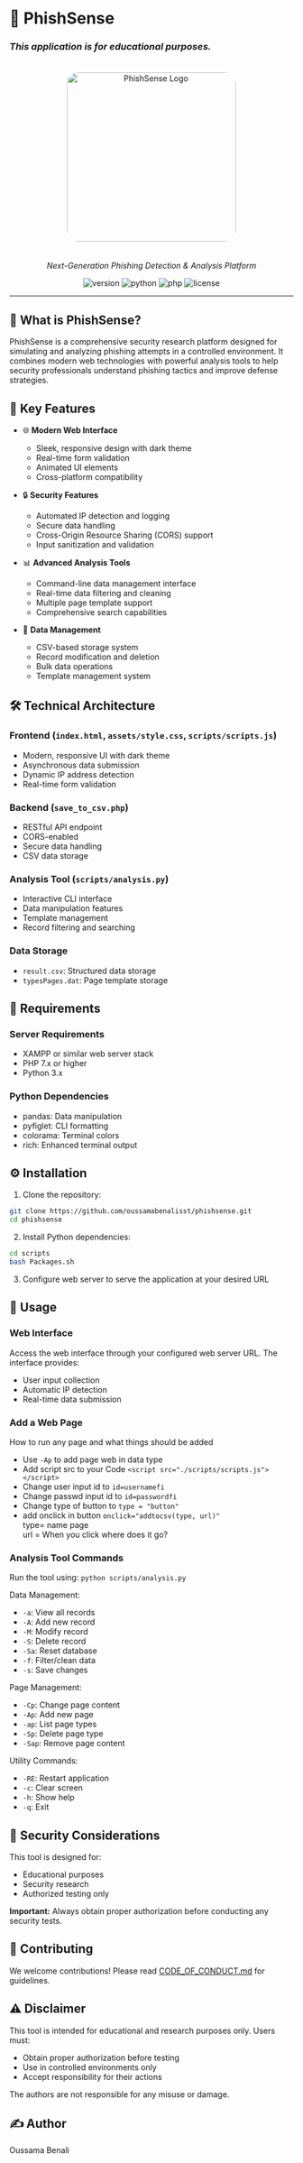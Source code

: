 # 🦈 PhishSense

<h3><em>This application is for educational purposes.</em></h3>

<div align="center">
  <img src="assets/logo.png" alt="PhishSense Logo" width="300" height="300" style="border-radius: 20px; margin: 20px 0;">

  <p align="center">
    <em>Next-Generation Phishing Detection & Analysis Platform</em>
  </p>
  
  <p align="center">
    <img src="https://img.shields.io/badge/version-1.0.0-blue.svg" alt="version"/>
    <img src="https://img.shields.io/badge/python-3.x-green.svg" alt="python"/>
    <img src="https://img.shields.io/badge/php-7.x-purple.svg" alt="php"/>
    <img src="https://img.shields.io/badge/license-MIT-red.svg" alt="license"/>
  </p>
</div>

---

## 🎯 What is PhishSense?

PhishSense is a comprehensive security research platform designed for simulating and analyzing phishing attempts in a controlled environment. It combines modern web technologies with powerful analysis tools to help security professionals understand phishing tactics and improve defense strategies.

## 🚀 Key Features

- 🌐 **Modern Web Interface**

  - Sleek, responsive design with dark theme
  - Real-time form validation
  - Animated UI elements
  - Cross-platform compatibility

- 🔒 **Security Features**

  - Automated IP detection and logging
  - Secure data handling
  - Cross-Origin Resource Sharing (CORS) support
  - Input sanitization and validation

- 📊 **Advanced Analysis Tools**

  - Command-line data management interface
  - Real-time data filtering and cleaning
  - Multiple page template support
  - Comprehensive search capabilities

- 💾 **Data Management**
  - CSV-based storage system
  - Record modification and deletion
  - Bulk data operations
  - Template management system

## 🛠️ Technical Architecture

### Frontend (`index.html`, `assets/style.css`, `scripts/scripts.js`)

- Modern, responsive UI with dark theme
- Asynchronous data submission
- Dynamic IP address detection
- Real-time form validation

### Backend (`save_to_csv.php`)

- RESTful API endpoint
- CORS-enabled
- Secure data handling
- CSV data storage

### Analysis Tool (`scripts/analysis.py`)

- Interactive CLI interface
- Data manipulation features
- Template management
- Record filtering and searching

### Data Storage

- `result.csv`: Structured data storage
- `typesPages.dat`: Page template storage

## 🔧 Requirements

### Server Requirements

- XAMPP or similar web server stack
- PHP 7.x or higher
- Python 3.x

### Python Dependencies

- pandas: Data manipulation
- pyfiglet: CLI formatting
- colorama: Terminal colors
- rich: Enhanced terminal output

## ⚙️ Installation

1. Clone the repository:

```bash
git clone https://github.com/oussamabenalisst/phishsense.git
cd phishsense
```

2. Install Python dependencies:

```bash
cd scripts
bash Packages.sh
```

3. Configure web server to serve the application at your desired URL

## 📖 Usage

### Web Interface

Access the web interface through your configured web server URL. The interface provides:

- User input collection
- Automatic IP detection
- Real-time data submission

### Add a Web Page

How to run any page and what things should be added

- Use `-Ap` to add page web in data type
- Add script src to your Code `<script src="./scripts/scripts.js"></script>`
- Change user input id to `id=usernamefi`
- Change passwd input id to `id=passwordfi`
- Change type of button to `type = "button"`
- add onclick in button `onclick="addtocsv(type, url)"`<br> type= name page <br> url = When you click where does it go?

### Analysis Tool Commands

Run the tool using: `python scripts/analysis.py`

Data Management:

- `-a`: View all records
- `-A`: Add new record
- `-M`: Modify record
- `-S`: Delete record
- `-Sa`: Reset database
- `-f`: Filter/clean data
- `-s`: Save changes

Page Management:

- `-Cp`: Change page content
- `-Ap`: Add new page
- `-ap`: List page types
- `-Sp`: Delete page type
- `-Sap`: Remove page content

Utility Commands:

- `-RE`: Restart application
- `-c`: Clear screen
- `-h`: Show help
- `-q`: Exit

## 🔐 Security Considerations

This tool is designed for:

- Educational purposes
- Security research
- Authorized testing only

**Important:** Always obtain proper authorization before conducting any security tests.

## 👥 Contributing

We welcome contributions! Please read [CODE_OF_CONDUCT.md](CODE_OF_CONDUCT.md) for guidelines.

## ⚠️ Disclaimer

This tool is intended for educational and research purposes only. Users must:

- Obtain proper authorization before testing
- Use in controlled environments only
- Accept responsibility for their actions

The authors are not responsible for any misuse or damage.

## ✍️ Author

Oussama Benali
